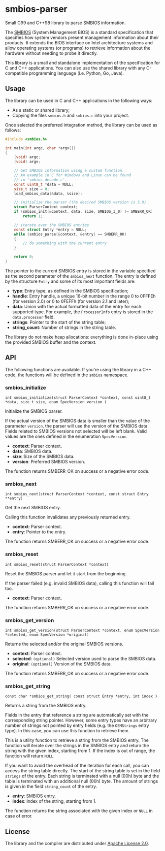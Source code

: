# smbios-parser

Small C99 and C++98 library to parse SMBIOS information.

The [SMBIOS](https://www.dmtf.org/standards/smbios) (System Management BIOS) is a standard specification that specifies how system vendors present management information about their products. It extends the BIOS interface on Intel architecture systems and allow operating systems (or programs) to retrieve information about the hardware without needing to probe it directly.

This library is a small and standalone implementation of the specification for C and C++ applications. You can also use the shared library with any C-compatible programming language (i.e. Python, Go, Java).

## Usage

The library can be used in C and C++ applications in the following ways:

*   As a static or shared library;
*   Copying the files `smbios.h` and `smbios.c` into your project.

Once selected the preferred integration method, the library can be used as follows:

```c
#include <smbios.h>

int main(int argc, char *argv[])
{
    (void) argc;
    (void) argv;

    // Get SMBIOS information using a custom function.
    // An example in C for Windows and Linux can be found
    // in 'smbios_decode.c'.
    const uint8_t *data = NULL;
    size_t size = 0;
    load_smbios_data(&data, &size);

    // initialize the parser (the desired SMBIOS version is 3.0)
    struct ParserContext context;
    if (smbios_init(&context, data, size, SMBIOS_3_0) != SMBERR_OK)
        return 1;

    // iterate over the SMBIOS entries
    const struct Entry *entry = NULL;
    while (smbios_parse(&context, &entry) == SMBERR_OK)
    {
        // do something with the current entry
    }

    return 0;
}
```

The pointer to the current SMBIOS entry is stored in the variable specified as the second parameter of the `smbios_next` function. The entry is defined by the structure `Entry` and some of its most important fields are:

* **type**: Entry type, as defined in the SMBIOS specification;
* **handle**: Entry handle, a unique 16-bit number in the range 0 to 0FFFEh (for version 2.0) or 0 to 0FEFFh (for version 2.1 and later);
* **data**: Union with the actual formatted data of the entry for each supported type. For example, the `ProcessorInfo` entry is stored in the `data.processor` field.
* **strings**: Pointer to the start of the string table;
* **string_count**: Number of strings in the string table.

The library do not make heap allocations: everything is done in-place using the provided SMBIOS buffer and the context.

## API

The following functions are available. If you're using the library in a C++ code, the functions will be defined in the `smbios` namespace.

### smbios_initialize

`int smbios_initialize(struct ParserContext *context, const uint8_t *data, size_t size, enum SpecVersion version )`

Initialize the SMBIOS parser.

If the actual version of the SMBIOS data is smaller than the value of the parameter `version`, the parser will use the version of the SMBIOS data. Fields related to SMBIOS versions not selected will be left blank. Valid values are the ones defined in the enumeration `SpecVersion`.

* **context**: Parser context.
* **data**: SMBIOS data.
* **size**: Size of the SMBIOS data.
* **version**: Preferred SMBIOS version.

The function returns SMBERR_OK on success or a negative error code.

### smbios_next

`int smbios_next(struct ParserContext *context, const struct Entry **entry)`

Get the next SMBIOS entry.

Calling this function invalidates any previously returned entry.

* **context**: Parser context.
* **entry**: Pointer to the entry.

The function returns SMBERR_OK on success or a negative error code.

### smbios_reset

`int smbios_reset(struct ParserContext *context)`

Reset the SMBIOS parser and let it start from the beginning.

If the parser failed (e.g. invalid SMBIOS data), calling this function will fail too.

* **context**: Parser context.

The function returns SMBERR_OK on success or a negative error code.

### smbios_get_version

`int smbios_get_version(struct ParserContext *context, enum SpecVersion *selected, enum SpecVersion *original)`

Returns the selected and/or the original SMBIOS versions.

* **context**: Parser context.
* **selected**: `(optional)` Selected version used to parse the SMBIOS data.
* **original**: `(optional)` Version of the SMBIOS data.

The function returns SMBERR_OK on success or a negative error code.

### smbios_get_string

`const char *smbios_get_string( const struct Entry *entry, int index )`

Returns a string from the SMBIOS entry.

Fields in the entry that reference a string are automatically set with the corresponding string pointer. However, some entry types have an arbitrary number of strings not pointed by entry fields (e.g. the `OEMStrings` entry type). In this case, you can use this function to retrieve them.

This is a utility function to retrieve a string from the SMBIOS entry. The function will iterate over the strings in the SMBIOS entry and return the string with the given index, starting from 1. If the index is out of range, the function will return `NULL`.

If you want to avoid the overhead of the iteration for each call, you can access the string table directly. The start of the string table is set in the field `strings` of the entry. Each string is terminated with a null (00h) byte and the table is terminated with an additional null (00h) byte. The amount of strings is given in the field `string_count` of the entry.

* **entry**: SMBIOS entry.
* **index**: Index of the string, starting from 1.

The function returns the string associated with the given index or `NULL` in case of error.

## License

The library and the compiler are distributed under [Apache License 2.0](http://www.apache.org/licenses/LICENSE-2.0).
